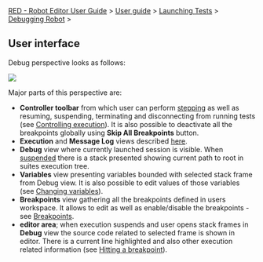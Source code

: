 <html>
<head>
<link href="PLUGINS_ROOT/org.robotframework.ide.eclipse.main.plugin.doc.user/help/style.css" rel="stylesheet" type="text/css"/>
</head>
<body>
<a href="index.html">RED - Robot Editor User Guide</a> &gt; <a href="user_guide.html">User guide</a> &gt; <a href="..\launching.html">Launching Tests</a> &gt; <a href="..\debug.html">Debugging Robot</a> &gt; 
	<h2>User interface</h2>
<p>Debug perspective looks as follows:
	</p>
<img src="images/debug_perspective.png"/>
<p>Major parts of this perspective are:
	</p>
<ul>
<li><b>Controller toolbar</b> from which user can perform <a href="hitting_a_breakpoint.html">stepping</a> 
		as well as resuming, suspending, terminating and disconnecting from running tests (see 
		<a href="../exec_control.html">Controlling execution</a>). It is also possible to deactivate all the breakpoints
		globally using <b>Skip All Breakpoints</b> button.
		</li>
<li><b>Execution</b> and <b>Message Log</b> views described <a href="../ui_elements.html">here</a>.
		</li>
<li><b>Debug</b> view where currently launched session is visible. When <a href="hitting_a_breakpoint.html">suspended</a>
		there is a stack presented showing current path to root in suites execution tree.
		</li>
<li><b>Variables</b> view presenting variables bounded with selected stack frame from Debug view. It is also
		possible to edit values of those variables (see <a href="hitting_a_breakpoint.html">Changing variables</a>).
		</li>
<li><b>Breakpoints</b> view gathering all the breakpoints defined in users workspace. It allows to edit
		as well as enable/disable the breakpoints - see <a href="breakpoints.html">Breakpoints</a>.
		</li>
<li><b>editor area</b>; when execution suspends and user opens stack frames in <b>Debug</b> view the source code 
		related to selected frame is shown in editor. There is a current line highlighted and also other execution
		related information (see <a href="hitting_a_breakpoint.html">Hitting a breakpoint</a>).
		</li>
</ul>
<br/>
</body>
</html>